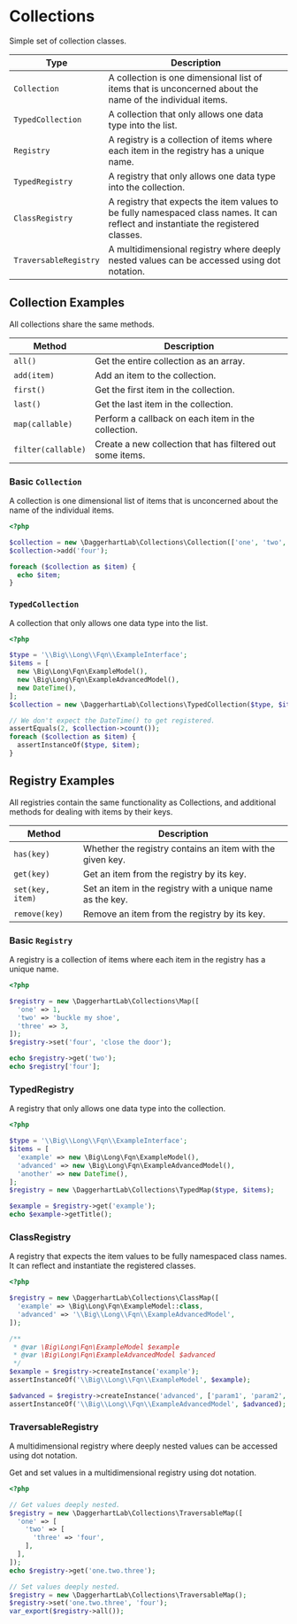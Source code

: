 # Collections

Simple set of collection classes.

| Type                  | Description                                                                                                                        |
|-----------------------|------------------------------------------------------------------------------------------------------------------------------------|
| `Collection`          | A collection is one dimensional list of items that is unconcerned about the name of the individual items.                          |
| `TypedCollection`     | A collection that only allows one data type into the list.                                                                         |
| `Registry`            | A registry is a collection of items where each item in the registry has a unique name.                                             |
| `TypedRegistry`       | A registry that only allows one data type into the collection.                                                                     |
| `ClassRegistry`       | A registry that expects the item values to be fully namespaced class names. It can reflect and instantiate the registered classes. |
| `TraversableRegistry` | A multidimensional registry where deeply nested values can be accessed using dot notation.                                         |

## Collection Examples

All collections share the same methods.

| Method             | Description                                               |
|--------------------|-----------------------------------------------------------|
| `all()`            | Get the entire collection as an array.                    |
| `add(item)`        | Add an item to the collection.                            |
| `first()`          | Get the first item in the collection.                     |
| `last()`           | Get the last item in the collection.                      |
| `map(callable)`    | Perform a callback on each item in the collection.        |
| `filter(callable)` | Create a new collection that has filtered out some items. |

### Basic `Collection`

A collection is one dimensional list of items that is unconcerned about the name of the individual items.

```php
<?php

$collection = new \DaggerhartLab\Collections\Collection(['one', 'two', 'three']);
$collection->add('four');

foreach ($collection as $item) {
  echo $item;
}
```

### `TypedCollection`

A collection that only allows one data type into the list.

```php
<?php

$type = '\\Big\\Long\\Fqn\\ExampleInterface';
$items = [
  new \Big\Long\Fqn\ExampleModel(),
  new \Big\Long\Fqn\ExampleAdvancedModel(),
  new DateTime(),
];
$collection = new \DaggerhartLab\Collections\TypedCollection($type, $items);

// We don't expect the DateTime() to get registered.
assertEquals(2, $collection->count());
foreach ($collection as $item) {
  assertInstanceOf($type, $item);
}
```

## Registry Examples

All registries contain the same functionality as Collections, and additional methods for dealing with items by their keys.

| Method           | Description                                                |
|------------------|------------------------------------------------------------|
| `has(key)`       | Whether the registry contains an item with the given key.  |
| `get(key)`       | Get an item from the registry by its key.                  |
| `set(key, item)` | Set an item in the registry with a unique name as the key. |
| `remove(key)`    | Remove an item from the registry by its key.               |

### Basic `Registry`

A registry is a collection of items where each item in the registry has a unique name.

```php
<?php

$registry = new \DaggerhartLab\Collections\Map([
  'one' => 1,
  'two' => 'buckle my shoe',
  'three' => 3,
]);
$registry->set('four', 'close the door');

echo $registry->get('two');
echo $registry['four'];
```

### TypedRegistry

A registry that only allows one data type into the collection.

```php
<?php

$type = '\\Big\\Long\\Fqn\\ExampleInterface';
$items = [
  'example' => new \Big\Long\Fqn\ExampleModel(),
  'advanced' => new \Big\Long\Fqn\ExampleAdvancedModel(),
  'another' => new DateTime(),
];
$registry = new \DaggerhartLab\Collections\TypedMap($type, $items);

$example = $registry->get('example');
echo $example->getTitle();
```

### ClassRegistry

A registry that expects the item values to be fully namespaced class names. It can reflect and instantiate the registered classes.

```php
<?php

$registry = new \DaggerhartLab\Collections\ClassMap([
  'example' => \Big\Long\Fqn\ExampleModel::class,
  'advanced' => '\\Big\\Long\\Fqn\\ExampleAdvancedModel',
]);

/**
 * @var \Big\Long\Fqn\ExampleModel $example
 * @var \Big\Long\Fqn\ExampleAdvancedModel $advanced
 */
$example = $registry->createInstance('example');
assertInstanceOf('\\Big\\Long\\Fqn\\ExampleModel', $example);

$advanced = $registry->createInstance('advanced', ['param1', 'param2', null, 'param3' => ['is_an_array' => true]]);
assertInstanceOf('\\Big\\Long\\Fqn\\ExampleAdvancedModel', $advanced);
```

### TraversableRegistry

A multidimensional registry where deeply nested values can be accessed using dot notation.

Get and set values in a multidimensional registry using dot notation.

```php
<?php

// Get values deeply nested.
$registry = new \DaggerhartLab\Collections\TraversableMap([
  'one' => [
    'two' => [
      'three' => 'four',
    ],
  ],
]);
echo $registry->get('one.two.three');

// Set values deeply nested.
$registry = new \DaggerhartLab\Collections\TraversableMap();
$registry->set('one.two.three', 'four');
var_export($registry->all());
```
